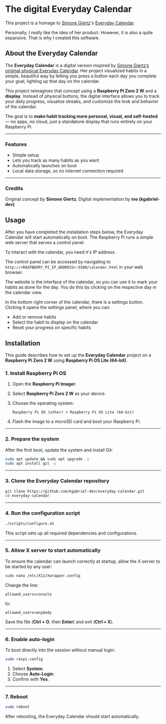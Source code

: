 # The digital Everyday Calendar

This project is a homage to <a href="https://www.youtube.com/@simonegiertz">Simone Giertz</a>'s <a href="https://yetch.studio/products/every-day-goal-calendar">Everyday Calendar</a>. <br />

Personally, I really like the idea of her product. However, it is also a quite expansive. 
That is why I created this software.

## About the Everyday Calendar

The **Everyday Calendar** is a digital version inspired by [Simone Giertz’s original physical Everyday Calendar](https://yetch.studio/products/every-day-goal-calendar).
Her project visualized habits in a simple, beautiful way by letting you press a button each day you complete your goal, lighting up that day on the calendar.

This project reimagines that concept using a **Raspberry Pi Zero 2 W** and a **display**.
Instead of physical buttons, the digital interface allows you to track your daily progress, visualize streaks, and customize the look and behavior of the calendar.

The goal is to **make habit tracking more personal, visual, and self-hosted** — no apps, no cloud, just a standalone display that runs entirely on your Raspberry Pi.

---

### Features

* Simple setup
* Lets you track as many habits as you want
* Automatically launches on boot
* Local data storage, so no internet connection required

---

### Credits

Original concept by **Simone Giertz**; Digital implementation by **me (kgabriel-dev)**

## Usage
After you have completed the installation steps below, the Everyday Calendar will start automatically on boot. The Raspberry Pi runs a simple web server that serves a control panel.

To interact with the calendar, you need it's IP address.

The control panel can be accessed by navigating to `http://<RASPBERRY_PI_IP_ADDRESS>:5500/calendar.html` in your web browser.

The website is the interface of the calendar, so you can use it to mark your habits as done for the day. You do this by clicking on the respective day in the calendar view.

In the bottom right corner of the calendar, there is a settings button. Clicking it opens the settings panel, where you can:
* Add or remove habits
* Select the habit to display on the calendar
* Reset your progress on specific habits

## Installation

This guide describes how to set up the **Everyday Calendar** project on a **Raspberry Pi Zero 2 W** using **Raspberry Pi OS Lite (64-bit)**.

### 1. Install Raspberry Pi OS

1. Open the **Raspberry Pi Imager**.
2. Select **Raspberry Pi Zero 2 W** as your device.
3. Choose the operating system:

   ```
   Raspberry Pi OS (other) > Raspberry Pi OS Lite (64-bit)
   ```
4. Flash the image to a microSD card and boot your Raspberry Pi.

---

### 2. Prepare the system

After the first boot, update the system and install Git:

```bash
sudo apt update && sudo apt upgrade -y
sudo apt install git -y
```

---

### 3. Clone the Everyday Calendar repository

```bash
git clone https://github.com/kgabriel-dev/everyday-calendar.git
cd everyday-calendar
```

---

### 4. Run the configuration script

```bash
./scripts/configure.sh
```

This script sets up all required dependencies and configurations.

---

### 5. Allow X server to start automatically

To ensure the calendar can launch correctly at startup, allow the X server to be started by any user:

```bash
sudo nano /etc/X11/Xwrapper.config
```

Change the line:

```
allowed_users=console
```

to:

```
allowed_users=anybody
```

Save the file (**Ctrl + O**, then **Enter**) and exit (**Ctrl + X**).

---

### 6. Enable auto-login

To boot directly into the session without manual login:

```bash
sudo raspi-config
```

1. Select **System**.
2. Choose **Auto-Login**.
3. Confirm with **Yes**.

---

### 7. Reboot

```bash
sudo reboot
```

After rebooting, the Everyday Calendar should start automatically.